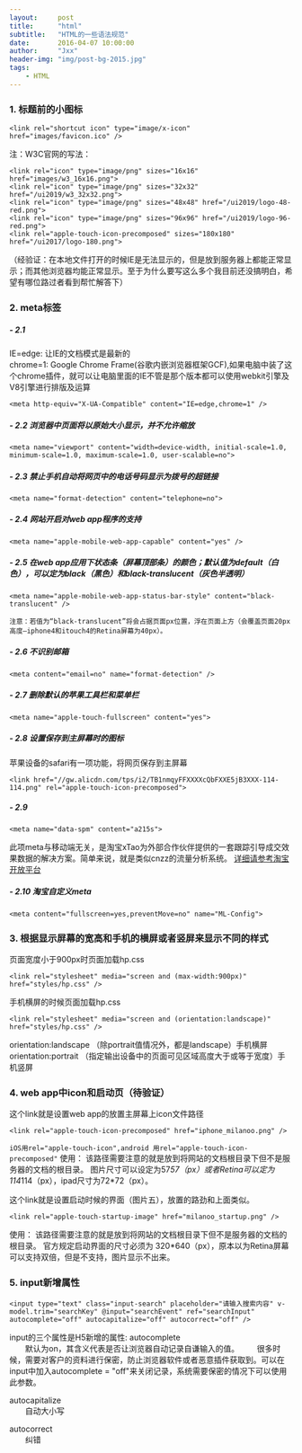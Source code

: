 ```yaml
---
layout:     post
title:      "html"
subtitle:   "HTML的一些语法规范"
date:       2016-04-07 10:00:00
author:     "Jxx"
header-img: "img/post-bg-2015.jpg"
tags:
    - HTML
---
```


### 1. 标题前的小图标
```
<link rel="shortcut icon" type="image/x-icon" href="images/favicon.ico" />
```

注：W3C官网的写法：
```
<link rel="icon" type="image/png" sizes="16x16" href="images/w3_16x16.png">
<link rel="icon" type="image/png" sizes="32x32" href="/ui2019/w3_32x32.png">
<link rel="icon" type="image/png" sizes="48x48" href="/ui2019/logo-48-red.png">
<link rel="icon" type="image/png" sizes="96x96" href="/ui2019/logo-96-red.png">
<link rel="apple-touch-icon-precomposed" sizes="180x180" href="/ui2017/logo-180.png">
```
（经验证：在本地文件打开的时候IE是无法显示的，但是放到服务器上都能正常显示；而其他浏览器均能正常显示。至于为什么要写这么多个我目前还没搞明白，希望有哪位路过者看到帮忙解答下）

### 2. meta标签

##### - 2.1 
IE=edge: 让IE的文档模式是最新的  
chrome=1: Google Chrome Frame(谷歌内嵌浏览器框架GCF),如果电脑中装了这个chrome插件，就可以让电脑里面的IE不管是那个版本都可以使用webkit引擎及V8引擎进行排版及运算
```
<meta http-equiv="X-UA-Compatible" content="IE=edge,chrome=1" />
```

##### - 2.2 浏览器中页面将以原始大小显示，并不允许缩放
```
<meta name="viewport" content="width=device-width, initial-scale=1.0, minimum-scale=1.0, maximum-scale=1.0, user-scalable=no">
```

##### - 2.3 禁止手机自动将网页中的电话号码显示为拨号的超链接
```
<meta name="format-detection" content="telephone=no">
```

##### - 2.4 网站开启对web app程序的支持
```
<meta name="apple-mobile-web-app-capable" content="yes" />
```

##### - 2.5 在web app应用下状态条（屏幕顶部条）的颜色；默认值为default（白色），可以定为black（黑色）和black-translucent（灰色半透明）
```
<meta name="apple-mobile-web-app-status-bar-style" content="black-translucent" />
``` 

`注意：若值为“black-translucent”将会占据页面px位置，浮在页面上方（会覆盖页面20px高度–iphone4和itouch4的Retina屏幕为40px）。`

##### - 2.6 不识别邮箱
```
<meta content="email=no" name="format-detection" />
```

##### - 2.7 删除默认的苹果工具栏和菜单栏
```
<meta name="apple-touch-fullscreen" content="yes">
```

##### - 2.8 设置保存到主屏幕时的图标
苹果设备的safari有一项功能，将网页保存到主屏幕
```
<link href="//gw.alicdn.com/tps/i2/TB1nmqyFFXXXXcQbFXXE5jB3XXX-114-114.png" rel="apple-touch-icon-precomposed">
```

##### - 2.9 
```
<meta name="data-spm" content="a215s">
```
此项meta与移动端无关，是淘宝xTao为外部合作伙伴提供的一套跟踪引导成交效果数据的解决方案。简单来说，就是类似cnzz的流量分析系统。
[详细请参考淘宝开放平台](http://open.taobao.com/doc/detail.htm?id=959)

##### - 2.10 淘宝自定义meta
```
<meta content="fullscreen=yes,preventMove=no" name="ML-Config">
```

### 3. 根据显示屏幕的宽高和手机的横屏或者竖屏来显示不同的样式

页面宽度小于900px时页面加载hp.css
```
<link rel="stylesheet" media="screen and (max-width:900px)" href="styles/hp.css" />
```

手机横屏的时候页面加载hp.css
```
<link rel="stylesheet" media="screen and (orientation:landscape)" href="styles/hp.css" />
```
orientation:landscape  （除portrait值情况外，都是landscape）手机横屏
orientation:portrait   （指定输出设备中的页面可见区域高度大于或等于宽度）手机竖屏

### 4. web app中icon和启动页（待验证）
这个link就是设置web app的放置主屏幕上icon文件路径
```
<link rel="apple-touch-icon-precomposed" href="iphone_milanoo.png" />
```

`iOS用rel="apple-touch-icon",android 用rel="apple-touch-icon-precomposed"`
使用：
该路径需要注意的就是放到将网站的文档根目录下但不是服务器的文档的根目录。
图片尺寸可以设定为57*57（px）或者Retina可以定为114*114（px），ipad尺寸为72*72（px）。

这个link就是设置启动时候的界面（图片五），放置的路劲和上面类似。
```
<link rel="apple-touch-startup-image" href="milanoo_startup.png" />
```
使用：
该路径需要注意的就是放到将网站的文档根目录下但不是服务器的文档的根目录。
官方规定启动界面的尺寸必须为 320*640（px），原本以为Retina屏幕可以支持双倍，但是不支持，图片显示不出来。


### 5. input新增属性
```
<input type="text" class="input-search" placeholder="请输入搜索内容" v-model.trim="searchKey" @input="searchEvent" ref="searchInput" autocomplete="off" autocapitalize="off" autocorrect="off" />
```
input的三个属性是H5新增的属性: 
autocomplete   
　　默认为on，其含义代表是否让浏览器自动记录自谦输入的值。 
　　很多时候，需要对客户的资料进行保密，防止浏览器软件或者恶意插件获取到。可以在input中加入autocomplete = "off"来关闭记录，系统需要保密的情况下可以使用此参数。

autocapitalize  
　　自动大小写

autocorrect  
　　纠错







